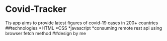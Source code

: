 # Covid-Tracker
Tis app aims to provide latest figures of covid-19 cases in 200+ countries 
##technologies 
*HTML
*CSS
*javascript
*consuming remote rest api using browser fetch method 
##design
by me 
